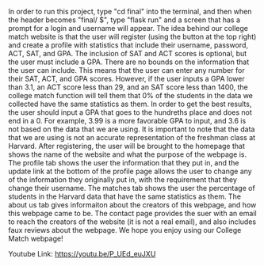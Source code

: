 In order to run this project, type "cd final" into the terminal, and then when the header becomes "final/ $", type "flask run" and a screen that has a prompt for a login and username will appear. The idea behind our college match website is that the user will register (using the button at the top right) and create a profile with statistics that include their username, password, ACT, SAT, and GPA. The inclusion of SAT and ACT scores is optional, but the user must include a GPA. There are no bounds on the information that the user can include. This means that the user can enter any number for their SAT, ACT, and GPA scores. However, if the user inputs a GPA lower than 3.1, an ACT score less than 29, and an SAT score less than 1400, the college match function will tell them that 0% of the students in the data we collected have the same statistics as them. In order to get the best results, the user should input a GPA that goes to the hundreths place and does not end in a 0. For example, 3.99 is a more favorable GPA to input, and 3.6 is not based on the data that we are using. It is important to note that the data that we are using is not an accurate representation of the freshman class at Harvard.
After registering, the user will be brought to the homepage that shows the name of the website and what the purpose of the webpage is. The profile tab shows the user the information that they put in, and the update link at the bottom of the profile page allows the user to change any of the information they originally put in, with the requirement that they change their username. The matches tab shows the user the percentage of students in the Harvard data that have the same statistics as them. The about us tab gives informaiton about the creators of this webpage, and how this webpage came to be. The contact page provides the suer with an email to reach the creators of the website (it is not a real email), and also includes faux reviews about the webpage. We hope you enjoy using our College Match webpage!

Youtube Link: https://youtu.be/P_UEd_euJXU